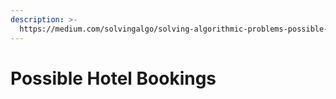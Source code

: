 ```yaml
---
description: >-
  https://medium.com/solvingalgo/solving-algorithmic-problems-possible-hotel-bookings-fa3a544c6683
---
```


# Possible Hotel Bookings

